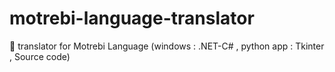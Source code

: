 # motrebi-language-translator
🎷 translator for Motrebi Language (windows : .NET-C# , python app : Tkinter , Source code)

